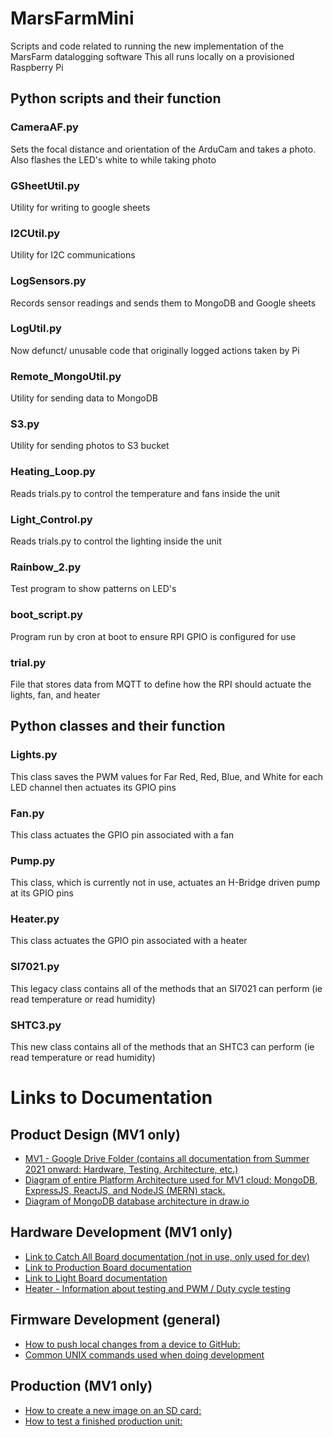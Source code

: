 # MarsFarmMini

Scripts and code related to running the new implementation of the MarsFarm datalogging software
This all runs locally on a provisioned Raspberry Pi

## Python scripts and their function 

### CameraAF.py
Sets the focal distance and orientation of the ArduCam and takes a photo. Also flashes the LED's white to while taking photo

### GSheetUtil.py
Utility for writing to google sheets

### I2CUtil.py
Utility for I2C communications

### LogSensors.py
Records sensor readings and sends them to MongoDB and Google sheets

### LogUtil.py
Now defunct/ unusable code that originally logged actions taken by Pi

### Remote_MongoUtil.py
Utility for sending data to MongoDB

### S3.py
Utility for sending photos to S3 bucket

### Heating_Loop.py
Reads trials.py to control the temperature and fans inside the unit

### Light_Control.py
Reads trials.py to control the lighting inside the unit

### Rainbow_2.py
Test program to show patterns on LED's

### boot_script.py
Program run by cron at boot to ensure RPI GPIO is configured for use

### trial.py
File that stores data from MQTT to define how the RPI should actuate the lights, fan, and heater

## Python classes and their function

### Lights.py
This class saves the PWM values for Far Red, Red, Blue, and White for each LED channel then actuates its GPIO pins

### Fan.py
This class actuates the GPIO pin associated with a fan

### Pump.py
This class, which is currently not in use, actuates an H-Bridge driven pump at its GPIO pins

### Heater.py
This class actuates the GPIO pin associated with a heater

### SI7021.py
This legacy class contains all of the methods that an SI7021 can perform (ie read temperature or read humidity)

### SHTC3.py
This new class contains all of the methods that an SHTC3 can perform (ie read temperature or read humidity)

Links to Documentation
========================

Product Design (MV1 only)
------------------------------
 * [MV1 - Google Drive Folder (contains all documentation from Summer 2021 onward: Hardware, Testing, Architecture, etc.)](https://drive.google.com/drive/folders/1UcjC2NI9v7W5HeeAPR9AMCb38wjZm8VN?usp=share_link)
  * [Diagram of entire Platform Architecture used for MV1 cloud: MongoDB, ExpressJS, ReactJS, and NodeJS (MERN) stack.](https://viewer.diagrams.net/?page-id=hUamuTZxWKs4uIfqG7RM&highlight=0000ff&edit=_blank&layers=1&nav=1&page-id=hUamuTZxWKs4uIfqG7RM#G1rRgNSRLPabvuNownhoeclYH5YoiKG7r2)
* [Diagram of MongoDB database architecture in draw.io](https://viewer.diagrams.net/?page-id=DcuP4mfnnl_cNMED-0Ec&highlight=0000ff&edit=_blank&layers=1&nav=1#G1rRgNSRLPabvuNownhoeclYH5YoiKG7r2)


Hardware Development (MV1 only)
---------------
 * [Link to Catch All Board documentation (not in use, only used for dev)](https://docs.google.com/document/d/1rYqv2FnSNgXrrBOkOoK7FdZ9B48B3JKYJkC4YfoGmYI/edit?usp=sharing)
 * [Link to Production Board documentation](https://docs.google.com/document/d/18hr8wcDvSWbsPwOnVfIchaOfuOhui3_LxkCoquSs5Wg/edit?usp=sharing)
 * [Link to Light Board documentation](https://docs.google.com/document/d/1j48XNIAOSjZMT99Io0jHe7IRb-LhJGaQ8D5Ax2oAHz0/edit?usp=sharing)
 * [Heater - Information about testing and PWM / Duty cycle testing](https://docs.google.com/spreadsheets/d/1oFypIiIQ0HYoV11vfTSYGfxm0bYe1QiJ11H3ZHgr-O8/edit#gid=429470365&range=A1:F50)

Firmware Development (general)
-----------------------
 * [How to push local changes from a device to GitHub:](https://docs.google.com/document/d/1OTJcv9fFAd6GHeW61mBx-h2aYH95D1KO2G71raPEueY/edit)
 * [Common UNIX commands used when doing development](https://docs.google.com/document/d/1t68rj5UdpKkYAFzWZ84S6eEUnVqLPd1YFjAgU8UK7nY/edit)

Production (MV1 only)
-------------------------------
 * [How to create a new image on an SD card:](https://docs.google.com/document/d/1T9UipJatjMiOfbb7ay2Nh2nFmTY30WOMuiv9827T_lU/edit)
 * [How to test a finished production unit:](https://docs.google.com/document/d/1GzynpzX5hZFJA4CGZxr--B0ZOYwjwGt2JWh8CyWko7g/edit)
